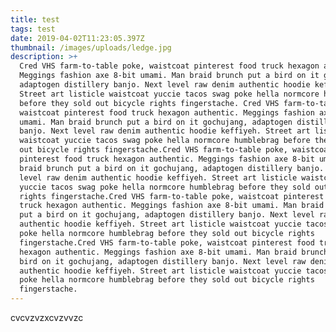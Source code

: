 ```yaml
---
title: test
tags: test
date: 2019-04-02T11:23:05.397Z
thumbnail: /images/uploads/ledge.jpg
description: >+
  Cred VHS farm-to-table poke, waistcoat pinterest food truck hexagon authentic.
  Meggings fashion axe 8-bit umami. Man braid brunch put a bird on it gochujang,
  adaptogen distillery banjo. Next level raw denim authentic hoodie keffiyeh.
  Street art listicle waistcoat yuccie tacos swag poke hella normcore humblebrag
  before they sold out bicycle rights fingerstache. Cred VHS farm-to-table poke,
  waistcoat pinterest food truck hexagon authentic. Meggings fashion axe 8-bit
  umami. Man braid brunch put a bird on it gochujang, adaptogen distillery
  banjo. Next level raw denim authentic hoodie keffiyeh. Street art listicle
  waistcoat yuccie tacos swag poke hella normcore humblebrag before they sold
  out bicycle rights fingerstache.Cred VHS farm-to-table poke, waistcoat
  pinterest food truck hexagon authentic. Meggings fashion axe 8-bit umami. Man
  braid brunch put a bird on it gochujang, adaptogen distillery banjo. Next
  level raw denim authentic hoodie keffiyeh. Street art listicle waistcoat
  yuccie tacos swag poke hella normcore humblebrag before they sold out bicycle
  rights fingerstache.Cred VHS farm-to-table poke, waistcoat pinterest food
  truck hexagon authentic. Meggings fashion axe 8-bit umami. Man braid brunch
  put a bird on it gochujang, adaptogen distillery banjo. Next level raw denim
  authentic hoodie keffiyeh. Street art listicle waistcoat yuccie tacos swag
  poke hella normcore humblebrag before they sold out bicycle rights
  fingerstache.Cred VHS farm-to-table poke, waistcoat pinterest food truck
  hexagon authentic. Meggings fashion axe 8-bit umami. Man braid brunch put a
  bird on it gochujang, adaptogen distillery banjo. Next level raw denim
  authentic hoodie keffiyeh. Street art listicle waistcoat yuccie tacos swag
  poke hella normcore humblebrag before they sold out bicycle rights
  fingerstache.
---
```

cvcvzvzxcvzvvzc
